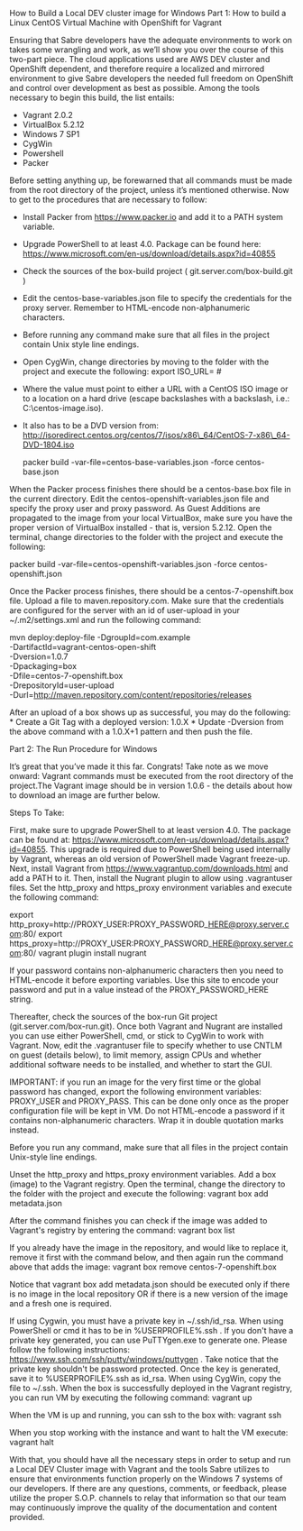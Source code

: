 How to Build a Local DEV cluster image for Windows Part 1: How to build
a Linux CentOS Virtual Machine with OpenShift for Vagrant

Ensuring that Sabre developers have the adequate environments to work on
takes some wrangling and work, as we’ll show you over the course of this
two-part piece. The cloud applications used are AWS DEV cluster and
OpenShift dependent, and therefore require a localized and mirrored
environment to give Sabre developers the needed full freedom on
OpenShift and control over development as best as possible. Among the
tools necessary to begin this build, the list entails:

-   Vagrant 2.0.2
-   VirtualBox 5.2.12
-   Windows 7 SP1
-   CygWin
-   Powershell
-   Packer

Before setting anything up, be forewarned that all commands must be made
from the root directory of the project, unless it’s mentioned otherwise.
Now to get to the procedures that are necessary to follow:

-   Install Packer from https://www.packer.io and add it to a PATH
    system variable.
-   Upgrade PowerShell to at least 4.0. Package can be found here:\
    https://www.microsoft.com/en-us/download/details.aspx?id=40855
-   Check the sources of the box-build project (
    git.server.com/box-build.git )
-   Edit the centos-base-variables.json file to specify the credentials
    for the proxy server. Remember to HTML-encode non-alphanumeric
    characters.
-   Before running any command make sure that all files in the project
    contain Unix style line endings.
-   Open CygWin, change directories by moving to the folder with the
    project and execute the following: export ISO\_URL= \#
-   Where the value must point to either a URL with a CentOS ISO image
    or to a location on a hard drive (escape backslashes with a
    backslash, i.e.: C:\\centos-image.iso).
-   It also has to be a DVD version from:\
    http://isoredirect.centos.org/centos/7/isos/x86\_64/CentOS-7-x86\_64-DVD-1804.iso

    packer build -var-file=centos-base-variables.json -force
    centos-base.json

When the Packer process finishes there should be a centos-base.box file
in the current directory. Edit the centos-openshift-variables.json file
and specify the proxy user and proxy password. As Guest Additions are
propagated to the image from your local VirtualBox, make sure you have
the proper version of VirtualBox installed - that is, version 5.2.12.
Open the terminal, change directories to the folder with the project and
execute the following:

packer build -var-file=centos-openshift-variables.json -force
centos-openshift.json

Once the Packer process finishes, there should be a
centos-7-openshift.box file. Upload a file to maven.repository.com. Make
sure that the credentials are configured for the server with an id of
user-upload in your \~/.m2/settings.xml and run the following command:

mvn deploy:deploy-file -DgroupId=com.example\
 -DartifactId=vagrant-centos-open-shift\
 -Dversion=1.0.7\
 -Dpackaging=box\
 -Dfile=centos-7-openshift.box\
 -DrepositoryId=user-upload\
 -Durl=http://maven.repository.com/content/repositories/releases

After an upload of a box shows up as successful, you may do the
following: \* Create a Git Tag with a deployed version: 1.0.X \* Update
-Dversion from the above command with a 1.0.X+1 pattern and then push
the file.

Part 2: The Run Procedure for Windows

It’s great that you’ve made it this far. Congrats! Take note as we move
onward: Vagrant commands must be executed from the root directory of the
project.The Vagrant image should be in version 1.0.6 - the details about
how to download an image are further below.

Steps To Take:

First, make sure to upgrade PowerShell to at least version 4.0. The
package can be found at:
https://www.microsoft.com/en-us/download/details.aspx?id=40855. This
upgrade is required due to PowerShell being used internally by Vagrant,
whereas an old version of PowerShell made Vagrant freeze-up. Next,
install Vagrant from https://www.vagrantup.com/downloads.html and add a
PATH to it. Then, install the Nugrant plugin to allow using .vagrantuser
files. Set the http\_proxy and https\_proxy environment variables and
execute the following command:

export
http\_proxy=http://PROXY\_USER:PROXY\_PASSWORD\_HERE@proxy.server.com:80/
export
https\_proxy=http://PROXY\_USER:PROXY\_PASSWORD\_HERE@proxy.server.com:80/
vagrant plugin install nugrant

If your password contains non-alphanumeric characters then you need to
HTML-encode it before exporting variables. Use this site to encode your
password and put in a value instead of the PROXY\_PASSWORD\_HERE string.

Thereafter, check the sources of the box-run Git project
(git.server.com/box-run.git). Once both Vagrant and Nugrant are
installed you can use either PowerShell, cmd, or stick to CygWin to work
with Vagrant. Now, edit the .vagrantuser file to specify whether to use
CNTLM on guest (details below), to limit memory, assign CPUs and whether
additional software needs to be installed, and whether to start the GUI.

IMPORTANT: if you run an image for the very first time or the global
password has changed, export the following environment variables:
PROXY\_USER and PROXY\_PASS. This can be done only once as the proper
configuration file will be kept in VM. Do not HTML-encode a password if
it contains non-alphanumeric characters. Wrap it in double quotation
marks instead.

Before you run any command, make sure that all files in the project
contain Unix-style line endings.

Unset the http\_proxy and https\_proxy environment variables. Add a box
(image) to the Vagrant registry. Open the terminal, change the directory
to the folder with the project and execute the following: vagrant box
add metadata.json

After the command finishes you can check if the image was added to
Vagrant's registry by entering the command: vagrant box list

If you already have the image in the repository, and would like to
replace it, remove it first with the command below, and then again run
the command above that adds the image: vagrant box remove
centos-7-openshift.box

Notice that vagrant box add metadata.json should be executed only if
there is no image in the local repository OR if there is a new version
of the image and a fresh one is required.

If using Cygwin, you must have a private key in \~/.ssh/id\_rsa. When
using PowerShell or cmd it has to be in %USERPROFILE%.ssh . If you don't
have a private key generated, you can use PuTTYgen.exe to generate one.
Please follow the following instructions:
https://www.ssh.com/ssh/putty/windows/puttygen . Take notice that the
private key shouldn't be password protected. Once the key is generated,
save it to %USERPROFILE%.ssh as id\_rsa. When using CygWin, copy the
file to \~/.ssh. When the box is successfully deployed in the Vagrant
registry, you can run VM by executing the following command: vagrant up

When the VM is up and running, you can ssh to the box with: vagrant ssh

When you stop working with the instance and want to halt the VM execute:
vagrant halt

With that, you should have all the necessary steps in order to setup and
run a Local DEV Cluster image with Vagrant and the tools Sabre utilizes
to ensure that environments function properly on the Windows 7 systems
of our developers. If there are any questions, comments, or feedback,
please utilize the proper S.O.P. channels to relay that information so
that our team may continuously improve the quality of the documentation
and content provided.
